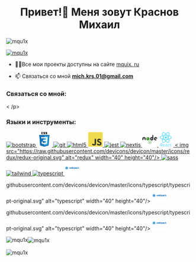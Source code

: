 <h1 align="center">Привет!👋 Меня зовут Краснов Михаил</h1>
<p align="left"> <img src="https://komarev.com/ghpvc/?username=mqu1x&label=Profile%20views&color =0e75b6&style=flat" alt="mqu1x" /> </p>

<p align="left"> <a href="https://github.com/ryo-ma/github-profile-trophy"><img src="https://github-profile-trophy.vercel.app/?username=mqu1x" alt="mqu1x" /></a> </p>

- 👨‍💻Все мои проекты доступны на сайте [mquix. ru](mquix.ru)

- 📫 Связаться со мной **mich.krs.01@gmail.com**

<h3 align="left">Связаться со мной:</h3>
<p align="left">
< /p>

<h3 align="left">Языки и инструменты:</h3>
<p align="left"> <a href="https://getbootstrap.com" target="_blank" rel="noreferrer"> <img src="https://raw.githubusercontent.com/devicons/devicon /master/icons/bootstrap/bootstrap-plain-wordmark.svg" alt="bootstrap" width="40" height="40"/> </a> <a href="https://www.w3schools.com /css/" target="_blank" rel="noreferrer"> <img src="https://raw.githubusercontent.com/devicons/devicon/master/icons/css3/css3-original-wordmark.svg" alt= "css3" width="40" height="40"/> </a> <a href="https://git-scm.com/" target="_blank" rel="noreferrer"> <img src= "https://www.vectorlogo.zone/logos/git-scm/git-scm-icon.svg" alt="git" width="40" height="40"/> </a> <a href= "https://www.w3.org/html/" target="_blank" rel="noreferrer"> <img src="https://raw.githubusercontent.com/devicons/devicon/master/icons/html5/ html5-original-wordmark.svg" alt="html5" width="40" height="40"/> </a> <a href="https://developer.mozilla.org/en-US/docs/ Web/JavaScript" target="_blank" rel="noreferrer"> <img src="https://raw.githubusercontent.com/devicons/devicon/master/icons/javascript/javascript-original.svg" alt="javascript " width="40" height="40"/> </a> <a href="https://jestjs.io" target="_blank" rel="noreferrer"> <img src="https:// www.vectorlogo.zone/logos/jestjsio/jestjsio-icon.svg" alt="jest" width="40" height="40"/> </a> <a href="https://nextjs.org/ " target="_blank" rel="noreferrer"> <img src="https://cdn.worldvectorlogo.com/logos/nextjs-2.svg" alt="nextjs" width="40" height="40" /> </a> <a href="https://nodejs.org" target="_blank" rel="noreferrer"> <img src="https://raw.githubusercontent.com/devicons/devicon/master /icons/nodejs/nodejs-original-wordmark.svg" alt="nodejs" width="40" height="40"/> </a> <a href="https://reactjs.org/" target= "_blank" rel="noreferrer"> <img src="https://raw.githubusercontent.com/devicons/devicon/master/icons/react/react-original-wordmark.svg" alt="react" width="40" height="40"/> </a> <a href="https://redux.js.org" target="_blank" rel="noreferrer"> < img src="https://raw.githubusercontent.com/devicons/devicon/master/icons/redux/redux-original.svg" alt="redux" width="40" height="40"/> </a > <a href="https://sass-lang.com" target="_blank" rel="noreferrer"> <img src="https://raw.githubusercontent.com/devicons/devicon/master/icons/ sass/sass-original.svg" alt="sass" width="40" height="40"/> </a> <a href="https://tailwindcss.com/" target="_blank" rel= "noreferrer"> <img src="https://www.vectorlogo.zone/logos/tailwindcss/tailwindcss-icon.svg" alt="tailwind" width="40" height="40"/> </a> <a href="https://www.typescriptlang.org/" target="_blank" rel="noreferrer"> <img src="https://raw.githubusercontent.com/devicons/devicon/master/icons/ typescript/typescript-original.svg" alt="typescript" width="40" height="40"/> </a> <a href="https://webpack.js.org" target="_blank" rel ="noreferrer"> <img src="https://raw.githubusercontent.com/devicons/devicon/d00d0969292a6569d45b06d3f350f463a0107b0d/icons/webpack/webpack-original-wordmark.svg" alt="webpack" width="40" height= "40"/> </a> </p>githubusercontent.com/devicons/devicon/master/icons/typescript/typescript-original.svg" alt="typescript" width="40" height="40"/> </a> <a href="https:// webpack.js.org" target="_blank" rel="noreferrer"> <img src="https://raw.githubusercontent.com/devicons/devicon/d00d0969292a6569d45b06d3f350f463a0107b0d/icons/webpack/webpack-original-wordmark.svg" alt="webpack" width="40" height="40"/> </a> </p>githubusercontent.com/devicons/devicon/master/icons/typescript/typescript-original.svg" alt="typescript" width="40" height="40"/> </a> <a href="https:// webpack.js.org" target="_blank" rel="noreferrer"> <img src="https://raw.githubusercontent.com/devicons/devicon/d00d0969292a6569d45b06d3f350f463a0107b0d/icons/webpack/webpack-original-wordmark.svg" alt="webpack" width="40" height="40"/> </a> </p>

<p><img align="left" src="https://github-readme-stats.vercel.app/api/top-langs?username=mqu1x&show_icons=true&locale=en&layout=compact" alt="mqu1x" /> </p>

<p> <img align="center" src="https://github-readme-stats.vercel.app/api?username=mqu1x&show_icons=true&locale=en" alt="mqu1x" /> </p>

<p><img align="center" src="https://github-readme-streak-stats.herokuapp.com/?user=mqu1x&" alt="mqu1x" /></p>
